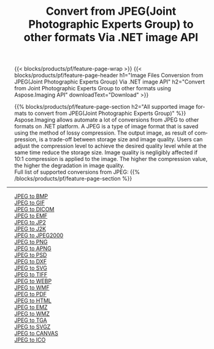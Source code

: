 ﻿---
title: Convert from JPEG(Joint Photographic Experts Group) to other formats Via .NET image API 
weight: 3920
url: /net/conversion/from/jpeg 
lang: en
langdirlevel: 2
locales: zh-hans,ja,it,ru,de,es,fr,nl,id,lt,pl,pt,vi,tr,ko,zh-hant,ar,hi,th,sv,cs,uk,he
description: Using Aspose.Imaging for .NET you can easily convert from JPEG(Joint Photographic Experts Group) to other formats
---

{{< blocks/products/pf/feature-page-wrap >}}
{{< blocks/products/pf/feature-page-header h1="Image Files Conversion from JPEG(Joint Photographic Experts Group) Via .NET image API" h2="Convert from Joint Photographic Experts Group to other formats using Aspose.Imaging API" downloadText="Download" >}}


{{% blocks/products/pf/feature-page-section  h2="All supported image formats to convert from JPEG(Joint Photographic Experts Group)" %}}
Aspose.Imaging allows automate a lot of conversions from JPEG to other formats on .NET platform. A JPEG is a type of image format that is saved using the method of lossy compression. The output image, as result of compression, is a trade-off between storage size and image quality. Users can adjust the compression level to achieve the desired quality level while at the same time reduce the storage size. Image quality is negligibly affected if 10:1 compression is applied to the image. The higher the compression value, the higher the degradation in image quality.
<br/>
Full list of supported conversions from JPEG:
{{% /blocks/products/pf/feature-page-section %}}
<div class="container-fluid productfamilypage bg-gray">
    <div class="convertypes bg-gray agp-content section">
        <div class="container">
		<hr style="margin-left:-20px;"/>
		<div class="row other-converters">
		    <div class='col-md-2 other-converter remove-lp remove-rp'><a href="/imaging/net/conversion/jpeg-to-bmp" >JPEG to BMP</a></div><div class='col-md-2 other-converter remove-lp remove-rp'><a href="/imaging/net/conversion/jpeg-to-gif" >JPEG to GIF</a></div><div class='col-md-2 other-converter remove-lp remove-rp'><a href="/imaging/net/conversion/jpeg-to-dicom" >JPEG to DICOM</a></div><div class='col-md-2 other-converter remove-lp remove-rp'><a href="/imaging/net/conversion/jpeg-to-emf" >JPEG to EMF</a></div><div class='col-md-2 other-converter remove-lp remove-rp'><a href="/imaging/net/conversion/jpeg-to-jp2" >JPEG to JP2</a></div><div class='col-md-2 other-converter remove-lp remove-rp'><a href="/imaging/net/conversion/jpeg-to-j2k" >JPEG to J2K</a></div><div class='col-md-2 other-converter remove-lp remove-rp'><a href="/imaging/net/conversion/jpeg-to-jpeg2000" >JPEG to JPEG2000</a></div><div class='col-md-2 other-converter remove-lp remove-rp'><a href="/imaging/net/conversion/jpeg-to-png" >JPEG to PNG</a></div><div class='col-md-2 other-converter remove-lp remove-rp'><a href="/imaging/net/conversion/jpeg-to-apng" >JPEG to APNG</a></div><div class='col-md-2 other-converter remove-lp remove-rp'><a href="/imaging/net/conversion/jpeg-to-psd" >JPEG to PSD</a></div><div class='col-md-2 other-converter remove-lp remove-rp'><a href="/imaging/net/conversion/jpeg-to-dxf" >JPEG to DXF</a></div><div class='col-md-2 other-converter remove-lp remove-rp'><a href="/imaging/net/conversion/jpeg-to-svg" >JPEG to SVG</a></div><div class='col-md-2 other-converter remove-lp remove-rp'><a href="/imaging/net/conversion/jpeg-to-tiff" >JPEG to TIFF</a></div><div class='col-md-2 other-converter remove-lp remove-rp'><a href="/imaging/net/conversion/jpeg-to-webp" >JPEG to WEBP</a></div><div class='col-md-2 other-converter remove-lp remove-rp'><a href="/imaging/net/conversion/jpeg-to-wmf" >JPEG to WMF</a></div><div class='col-md-2 other-converter remove-lp remove-rp'><a href="/imaging/net/conversion/jpeg-to-pdf" >JPEG to PDF</a></div><div class='col-md-2 other-converter remove-lp remove-rp'><a href="/imaging/net/conversion/jpeg-to-html" >JPEG to HTML</a></div><div class='col-md-2 other-converter remove-lp remove-rp'><a href="/imaging/net/conversion/jpeg-to-emz" >JPEG to EMZ</a></div><div class='col-md-2 other-converter remove-lp remove-rp'><a href="/imaging/net/conversion/jpeg-to-wmz" >JPEG to WMZ</a></div><div class='col-md-2 other-converter remove-lp remove-rp'><a href="/imaging/net/conversion/jpeg-to-tga" >JPEG to TGA</a></div><div class='col-md-2 other-converter remove-lp remove-rp'><a href="/imaging/net/conversion/jpeg-to-svgz" >JPEG to SVGZ</a></div><div class='col-md-2 other-converter remove-lp remove-rp'><a href="/imaging/net/conversion/jpeg-to-canvas" >JPEG to CANVAS</a></div><div class='col-md-2 other-converter remove-lp remove-rp'><a href="/imaging/net/conversion/jpeg-to-ico" >JPEG to ICO</a></div>
                </div>
        </div>
    </div>
</div>
<br/>

